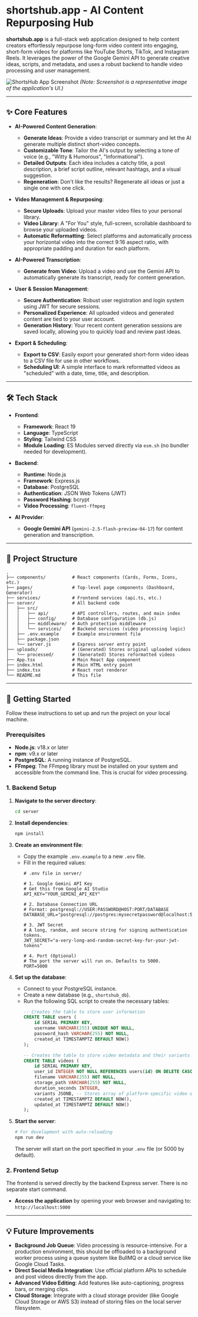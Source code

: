 
# shortshub.app - AI Content Repurposing Hub

**shortshub.app** is a full-stack web application designed to help content creators effortlessly repurpose long-form video content into engaging, short-form videos for platforms like YouTube Shorts, TikTok, and Instagram Reels. It leverages the power of the Google Gemini API to generate creative ideas, scripts, and metadata, and uses a robust backend to handle video processing and user management.

![ShortsHub App Screenshot](https://storage.googleapis.com/project-av-prod/static/665f8c8646b5a3f1245089f2/screenshot.png)
*(Note: Screenshot is a representative image of the application's UI.)*

---

## ✨ Core Features

- **AI-Powered Content Generation**:
    - **Generate Ideas**: Provide a video transcript or summary and let the AI generate multiple distinct short-video concepts.
    - **Customizable Tone**: Tailor the AI's output by selecting a tone of voice (e.g., "Witty & Humorous", "Informational").
    - **Detailed Outputs**: Each idea includes a catchy title, a post description, a brief script outline, relevant hashtags, and a visual suggestion.
    - **Regeneration**: Don't like the results? Regenerate all ideas or just a single one with one click.

- **Video Management & Repurposing**:
    - **Secure Uploads**: Upload your master video files to your personal library.
    - **Video Library**: A "For You" style, full-screen, scrollable dashboard to browse your uploaded videos.
    - **Automatic Reformatting**: Select platforms and automatically process your horizontal video into the correct 9:16 aspect ratio, with appropriate padding and duration for each platform.

- **AI-Powered Transcription**:
    - **Generate from Video**: Upload a video and use the Gemini API to automatically generate its transcript, ready for content generation.

- **User & Session Management**:
    - **Secure Authentication**: Robust user registration and login system using JWT for secure sessions.
    - **Personalized Experience**: All uploaded videos and generated content are tied to your user account.
    - **Generation History**: Your recent content generation sessions are saved locally, allowing you to quickly load and review past ideas.

- **Export & Scheduling**:
    - **Export to CSV**: Easily export your generated short-form video ideas to a CSV file for use in other workflows.
    - **Scheduling UI**: A simple interface to mark reformatted videos as "scheduled" with a date, time, title, and description.

---

## 🛠️ Tech Stack

- **Frontend**:
    - **Framework**: React 19
    - **Language**: TypeScript
    - **Styling**: Tailwind CSS
    - **Module Loading**: ES Modules served directly via `esm.sh` (no bundler needed for development).

- **Backend**:
    - **Runtime**: Node.js
    - **Framework**: Express.js
    - **Database**: PostgreSQL
    - **Authentication**: JSON Web Tokens (JWT)
    - **Password Hashing**: bcrypt
    - **Video Processing**: `fluent-ffmpeg`

- **AI Provider**:
    - **Google Gemini API** (`gemini-2.5-flash-preview-04-17`) for content generation and transcription.

---

## 📂 Project Structure

```
.
├── components/          # React components (Cards, Forms, Icons, etc.)
├── pages/               # Top-level page components (Dashboard, Generator)
├── services/            # Frontend services (api.ts, etc.)
├── server/              # All backend code
│   ├── src/
│   │   ├── api/         # API controllers, routes, and main index
│   │   ├── config/      # Database configuration (db.js)
│   │   ├── middleware/  # Auth protection middleware
│   │   └── services/    # Backend services (video processing logic)
│   ├── .env.example     # Example environment file
│   ├── package.json
│   └── server.js        # Express server entry point
├── uploads/             # (Generated) Stores original uploaded videos
│   └── processed/       # (Generated) Stores reformatted videos
├── App.tsx              # Main React App component
├── index.html           # Main HTML entry point
├── index.tsx            # React root renderer
└── README.md            # This file
```

---

## 🚀 Getting Started

Follow these instructions to set up and run the project on your local machine.

### Prerequisites

- **Node.js**: v18.x or later
- **npm**: v9.x or later
- **PostgreSQL**: A running instance of PostgreSQL.
- **FFmpeg**: The FFmpeg library must be installed on your system and accessible from the command line. This is crucial for video processing.

### 1. Backend Setup

1.  **Navigate to the server directory**:
    ```sh
    cd server
    ```

2.  **Install dependencies**:
    ```sh
    npm install
    ```

3.  **Create an environment file**:
    - Copy the example `.env.example` to a new `.env` file.
    - Fill in the required values:
      ```env
      # .env file in server/

      # 1. Google Gemini API Key
      # Get this from Google AI Studio
      API_KEY="YOUR_GEMINI_API_KEY"

      # 2. Database Connection URL
      # Format: postgresql://USER:PASSWORD@HOST:PORT/DATABASE
      DATABASE_URL="postgresql://postgres:mysecretpassword@localhost:5432/shortshub_db"

      # 3. JWT Secret
      # A long, random, and secure string for signing authentication tokens.
      JWT_SECRET="a-very-long-and-random-secret-key-for-your-jwt-tokens"

      # 4. Port (Optional)
      # The port the server will run on. Defaults to 5000.
      PORT=5000
      ```

4.  **Set up the database**:
    - Connect to your PostgreSQL instance.
    - Create a new database (e.g., `shortshub_db`).
    - Run the following SQL script to create the necessary tables:
      ```sql
      -- Creates the table to store user information
      CREATE TABLE users (
          id SERIAL PRIMARY KEY,
          username VARCHAR(255) UNIQUE NOT NULL,
          password_hash VARCHAR(255) NOT NULL,
          created_at TIMESTAMPTZ DEFAULT NOW()
      );

      -- Creates the table to store video metadata and their variants
      CREATE TABLE videos (
          id SERIAL PRIMARY KEY,
          user_id INTEGER NOT NULL REFERENCES users(id) ON DELETE CASCADE,
          filename VARCHAR(255) NOT NULL,
          storage_path VARCHAR(255) NOT NULL,
          duration_seconds INTEGER,
          variants JSONB, -- Stores array of platform-specific video data
          created_at TIMESTAMPTZ DEFAULT NOW(),
          updated_at TIMESTAMPTZ DEFAULT NOW()
      );
      ```

5.  **Start the server**:
    ```sh
    # For development with auto-reloading
    npm run dev
    ```
    The server will start on the port specified in your `.env` file (or 5000 by default).

### 2. Frontend Setup

The frontend is served directly by the backend Express server. There is no separate start command.

- **Access the application** by opening your web browser and navigating to: `http://localhost:5000`

---

## 💡 Future Improvements

- **Background Job Queue**: Video processing is resource-intensive. For a production environment, this should be offloaded to a background worker process using a queue system like BullMQ or a cloud service like Google Cloud Tasks.
- **Direct Social Media Integration**: Use official platform APIs to schedule and post videos directly from the app.
- **Advanced Video Editing**: Add features like auto-captioning, progress bars, or merging clips.
- **Cloud Storage**: Integrate with a cloud storage provider (like Google Cloud Storage or AWS S3) instead of storing files on the local server filesystem.
